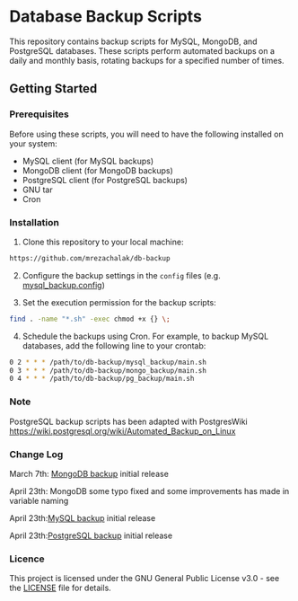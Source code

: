# Database Backup Scripts

This repository contains backup scripts for MySQL, MongoDB, and PostgreSQL databases. These scripts perform automated backups on a daily and monthly basis, rotating backups for a specified number of times.

## Getting Started

### Prerequisites

Before using these scripts, you will need to have the following installed on your system:

- MySQL client (for MySQL backups)
- MongoDB client (for MongoDB backups)
- PostgreSQL client (for PostgreSQL backups)
- GNU tar
- Cron

### Installation

1. Clone this repository to your local machine:

```bash
https://github.com/mrezachalak/db-backup
```

2. Configure the backup settings in the `config` files (e.g. [mysql_backup.config](https://github.com/mrezachalak/db-backup/blob/main/mysql_backup/mysql_backup.config))

3. Set the execution permission for the backup scripts:

```bash
find . -name "*.sh" -exec chmod +x {} \;
```

4. Schedule the backups using Cron. For example, to backup MySQL databases, add the following line to your crontab:
```bash
0 2 * * * /path/to/db-backup/mysql_backup/main.sh
0 3 * * * /path/to/db-backup/mongo_backup/main.sh
0 4 * * * /path/to/db-backup/pg_backup/main.sh

```

### Note

PostgreSQL backup scripts has been adapted with PostgresWiki
https://wiki.postgresql.org/wiki/Automated_Backup_on_Linux

### Change Log

March 7th: [MongoDB backup](https://github.com/mrezachalak/db-backup/tree/main/mongo_backup) initial release

April 23th: MongoDB some typo fixed and some improvements has made in variable naming

April 23th:[MySQL backup](https://github.com/mrezachalak/db-backup/tree/main/mysql_backup) initial release

April 23th:[PostgreSQL backup](https://github.com/mrezachalak/db-backup/tree/main/pg_backup) initial release

### Licence
This project is licensed under the GNU General Public License v3.0 - see the [LICENSE](https://github.com/mrezachalak/db-backup/blob/main/LICENSE) file for details.
